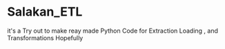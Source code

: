 # Salakan_ETL
it's a Try out to make reay made Python Code for Extraction Loading , and Transformations Hopefully
